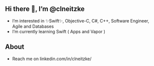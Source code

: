 ## Hi there 👋,  I’m @clneitzke 

- I’m interested in ✨Swift✨, Objective-C, C#, C++, Software Engineer, Agile and Databases
- I’m currently learning Swift ( Apps and Vapor )

## About

- Reach me on linkedin.com/in/clneitzke/

<!---
clneitzke/clneitzke is a ✨ special ✨ repository because its `README.md` (this file) appears on your GitHub profile.
You can click the Preview link to take a look at your changes.
--->
